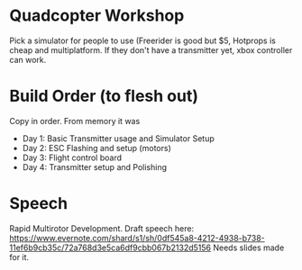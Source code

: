 Quadcopter Workshop
===================

Pick a simulator for people to use (Freerider is good but $5, Hotprops is cheap and multiplatform.
If they don't have a transmitter yet, xbox controller can work.



Build Order (to flesh out)
==========================
Copy in order. From memory it was
* Day 1: Basic Transmitter usage and Simulator Setup
* Day 2: ESC Flashing and setup (motors)
* Day 3: Flight control board
* Day 4: Transmitter setup and Polishing

Speech
======

Rapid Multirotor Development. 
Draft speech here: https://www.evernote.com/shard/s1/sh/0df545a8-4212-4938-b738-11ef6b9cb35c/72a768d3e5ca6df9cbb067b2132d5156
Needs slides made for it.
